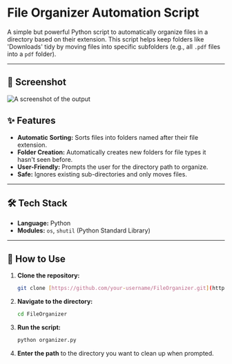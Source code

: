 # File Organizer Automation Script

A simple but powerful Python script to automatically organize files in a directory based on their extension. This script helps keep folders like 'Downloads' tidy by moving files into specific subfolders (e.g., all `.pdf` files into a `pdf` folder).

---

## 📸 Screenshot

![A screenshot of the output](./images/my-screenshot.png)

## ✨ Features

- **Automatic Sorting:** Sorts files into folders named after their file extension.
- **Folder Creation:** Automatically creates new folders for file types it hasn't seen before.
- **User-Friendly:** Prompts the user for the directory path to organize.
- **Safe:** Ignores existing sub-directories and only moves files.

---

## 🛠️ Tech Stack

- **Language:** Python
- **Modules:** `os`, `shutil` (Python Standard Library)

---

## 🚀 How to Use

1.  **Clone the repository:**
    ```bash
    git clone [https://github.com/your-username/FileOrganizer.git](https://github.com/your-username/FileOrganizer.git)
    ```
2.  **Navigate to the directory:**
    ```bash
    cd FileOrganizer
    ```
3.  **Run the script:**
    ```bash
    python organizer.py
    ```
4.  **Enter the path** to the directory you want to clean up when prompted.


